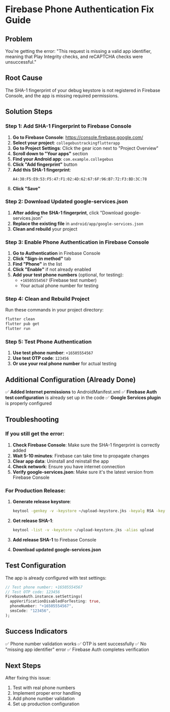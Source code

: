# Firebase Phone Authentication Fix Guide

## Problem
You're getting the error: "This request is missing a valid app identifier, meaning that Play Integrity checks, and reCAPTCHA checks were unsuccessful."

## Root Cause
The SHA-1 fingerprint of your debug keystore is not registered in Firebase Console, and the app is missing required permissions.

## Solution Steps

### Step 1: Add SHA-1 Fingerprint to Firebase Console

1. **Go to Firebase Console**: https://console.firebase.google.com/
2. **Select your project**: `collegebustrackingflutterapp`
3. **Go to Project Settings**: Click the gear icon next to "Project Overview"
4. **Scroll down to "Your apps"** section
5. **Find your Android app**: `com.example.collegebus`
6. **Click "Add fingerprint"** button
7. **Add this SHA-1 fingerprint**:
   ```
   A4:38:F5:E9:53:F5:47:F1:02:4D:62:67:6F:96:B7:72:F3:BD:3C:78
   ```
8. **Click "Save"**

### Step 2: Download Updated google-services.json

1. **After adding the SHA-1 fingerprint**, click "Download google-services.json"
2. **Replace the existing file** in `android/app/google-services.json`
3. **Clean and rebuild** your project

### Step 3: Enable Phone Authentication in Firebase Console

1. **Go to Authentication** in Firebase Console
2. **Click "Sign-in method"** tab
3. **Find "Phone"** in the list
4. **Click "Enable"** if not already enabled
5. **Add your test phone numbers** (optional, for testing):
   - `+16505554567` (Firebase test number)
   - Your actual phone number for testing

### Step 4: Clean and Rebuild Project

Run these commands in your project directory:

```bash
flutter clean
flutter pub get
flutter run
```

### Step 5: Test Phone Authentication

1. **Use test phone number**: `+16505554567`
2. **Use test OTP code**: `123456`
3. **Or use your real phone number** for actual testing

## Additional Configuration (Already Done)

✅ **Added Internet permissions** to AndroidManifest.xml
✅ **Firebase Auth test configuration** is already set up in the code
✅ **Google Services plugin** is properly configured

## Troubleshooting

### If you still get the error:

1. **Check Firebase Console**: Make sure the SHA-1 fingerprint is correctly added
2. **Wait 5-10 minutes**: Firebase can take time to propagate changes
3. **Clear app data**: Uninstall and reinstall the app
4. **Check network**: Ensure you have internet connection
5. **Verify google-services.json**: Make sure it's the latest version from Firebase Console

### For Production Release:

1. **Generate release keystore**:
   ```bash
   keytool -genkey -v -keystore ~/upload-keystore.jks -keyalg RSA -keysize 2048 -validity 10000 -alias upload
   ```

2. **Get release SHA-1**:
   ```bash
   keytool -list -v -keystore ~/upload-keystore.jks -alias upload
   ```

3. **Add release SHA-1** to Firebase Console
4. **Download updated google-services.json**

## Test Configuration

The app is already configured with test settings:

```dart
// Test phone number: +16505554567
// Test OTP code: 123456
FirebaseAuth.instance.setSettings(
  appVerificationDisabledForTesting: true,
  phoneNumber: "+16505554567",
  smsCode: "123456",
);
```

## Success Indicators

✅ Phone number validation works
✅ OTP is sent successfully
✅ No "missing app identifier" error
✅ Firebase Auth completes verification

## Next Steps

After fixing this issue:
1. Test with real phone numbers
2. Implement proper error handling
3. Add phone number validation
4. Set up production configuration 